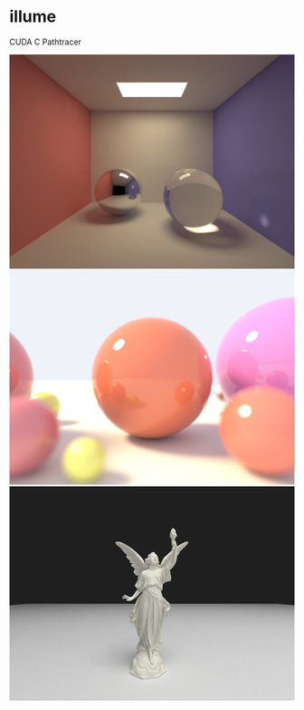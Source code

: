 # illume
CUDA C Pathtracer

![Cornell Box](renders/cornelllight-1440x1080-10000spp-15md.png?raw=true "Title")
![spheres](renders/spheres-1440x1080-15000spp-15md.png?raw=true "Title")
![lucy(525k tris)](renders/lucy5-960x720-10000spp-10md.png?raw=true "Title")